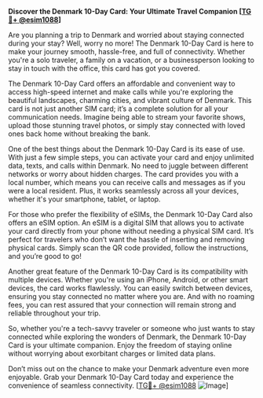 **Discover the Denmark 10-Day Card: Your Ultimate Travel Companion [[TG💪+ @esim1088](https://t.me/s/esim1088)]**

Are you planning a trip to Denmark and worried about staying connected during your stay? Well, worry no more! The Denmark 10-Day Card is here to make your journey smooth, hassle-free, and full of connectivity. Whether you're a solo traveler, a family on a vacation, or a businessperson looking to stay in touch with the office, this card has got you covered.

The Denmark 10-Day Card offers an affordable and convenient way to access high-speed internet and make calls while you're exploring the beautiful landscapes, charming cities, and vibrant culture of Denmark. This card is not just another SIM card; it’s a complete solution for all your communication needs. Imagine being able to stream your favorite shows, upload those stunning travel photos, or simply stay connected with loved ones back home without breaking the bank.

One of the best things about the Denmark 10-Day Card is its ease of use. With just a few simple steps, you can activate your card and enjoy unlimited data, texts, and calls within Denmark. No need to juggle between different networks or worry about hidden charges. The card provides you with a local number, which means you can receive calls and messages as if you were a local resident. Plus, it works seamlessly across all your devices, whether it's your smartphone, tablet, or laptop.

For those who prefer the flexibility of eSIMs, the Denmark 10-Day Card also offers an eSIM option. An eSIM is a digital SIM that allows you to activate your card directly from your phone without needing a physical SIM card. It’s perfect for travelers who don’t want the hassle of inserting and removing physical cards. Simply scan the QR code provided, follow the instructions, and you’re good to go!

Another great feature of the Denmark 10-Day Card is its compatibility with multiple devices. Whether you're using an iPhone, Android, or other smart devices, the card works flawlessly. You can easily switch between devices, ensuring you stay connected no matter where you are. And with no roaming fees, you can rest assured that your connection will remain strong and reliable throughout your trip.

So, whether you're a tech-savvy traveler or someone who just wants to stay connected while exploring the wonders of Denmark, the Denmark 10-Day Card is your ultimate companion. Enjoy the freedom of staying online without worrying about exorbitant charges or limited data plans. 

Don’t miss out on the chance to make your Denmark adventure even more enjoyable. Grab your Denmark 10-Day Card today and experience the convenience of seamless connectivity. [[TG💪+ @esim1088](https://t.me/s/esim1088) ![Image](https://i.postimg.cc/Y0z9fWf4/image.png)]